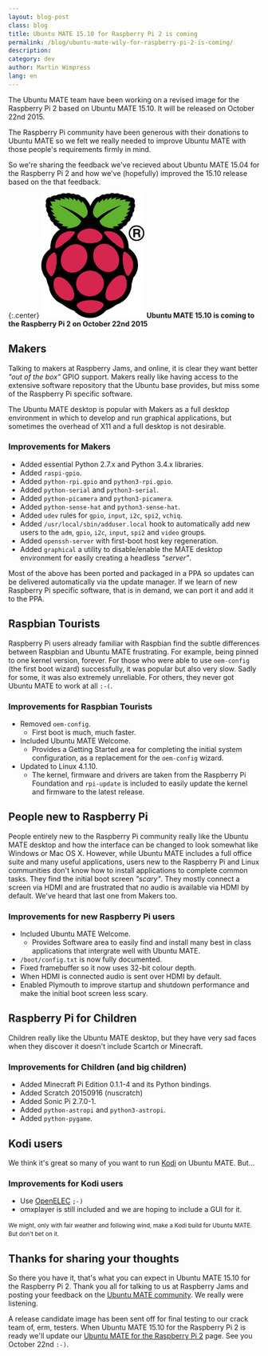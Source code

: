 ```yaml
---
layout: blog-post
class: blog
title: Ubuntu MATE 15.10 for Raspberry Pi 2 is coming
permalink: /blog/ubuntu-mate-wily-for-raspberry-pi-2-is-coming/
description:
category: dev
author: Martin Wimpress
lang: en
---
```


The Ubuntu MATE team have been working on a revised image for the
Raspberry Pi 2 based on Ubuntu MATE 15.10. It will be released on
October 22nd 2015.

The Raspberry Pi community have been generous with their donations to
Ubuntu MATE so we felt we really needed to improve Ubuntu MATE with
those people's requirements firmly in mind.

So we're sharing the feedback we've recieved about Ubuntu MATE 15.04
for the Raspberry Pi 2 and how we've (hopefully) improved the 15.10
release based on the that feedback.

{:.center}
![Raspberry Pi logo](/images/blog/Logos/raspberry-pi.png)
**Ubuntu MATE 15.10 is coming to the Raspberry Pi 2 on October 22nd 2015**

## Makers

Talking to makers at Raspberry Jams, and online, it is clear they want
better *"out of the box"* GPIO support. Makers really like having access
to the extensive software repository that the Ubuntu base provides, but
miss some of the Raspberry Pi specific software.

The Ubuntu MATE desktop is popular with Makers as a full desktop
environment in which to develop and run graphical applications, but
sometimes the overhead of X11 and a full desktop is not desirable.

### Improvements for Makers

  * Added essential Python 2.7.x and Python 3.4.x libraries.
  * Added `raspi-gpio`.
  * Added `python-rpi.gpio` and `python3-rpi.gpio`.
  * Added `python-serial` and `python3-serial`.
  * Added `python-picamera` and `python3-picamera`.
  * Added `python-sense-hat` and `python3-sense-hat`.
  * Added `udev` rules for `gpio`, `input`, `i2c`, `spi2`, `vchiq`.
  * Added `/usr/local/sbin/adduser.local` hook to automatically add new users to the `adm`, `gpio`, `i2c`, `input`, `spi2` and `video` groups.
  * Added `openssh-server` with first-boot host key regeneration.
  * Added `graphical` a utility to disable/enable the MATE desktop environment for easily creating a headless *"server"*.

Most of the above has been ported and packaged in a PPA so updates can
be delivered automatically via the update manager. If we learn of new
Raspberry Pi specific software, that is in demand, we can port it and
add it to the PPA.

## Raspbian Tourists

Raspberry Pi users already familiar with Raspbian find the subtle
differences between Raspbian and Ubuntu MATE frustrating. For example,
being pinned to one kernel version, forever. For those who were able to
use `oem-config` (the first boot wizard) successfully, it was popular
but also very slow. Sadly for some, it was also extremely unreliable.
For others, they never got Ubuntu MATE to work at all `:-(`.

### Improvements for Raspbian Tourists

  * Removed `oem-config`.
    * First boot is much, much faster.
  * Included Ubuntu MATE Welcome.
    * Provides a Getting Started area for completing the initial system configuration, as a replacement for the `oem-config` wizard.
  * Updated to Linux 4.1.10.
    * The kernel, firmware and drivers are taken from the Raspberry Pi Foundation and `rpi-update` is included to easily update the kernel and firmware to the latest release.

## People new to Raspberry Pi

People entirely new to the Raspberry Pi community really like the
Ubuntu MATE desktop and how the interface can be changed to look
somewhat like Windows or Mac OS X. However, while Ubuntu MATE includes
a full office suite and many useful applications, users new to the
Raspberry Pi and Linux communities don't know how to install
applications to complete common tasks. They find the initial boot
screen *"scary"*. They mostly connect a screen via HDMI and are
frustrated that no audio is available via HDMI by default. We've heard
that last one from Makers too.

### Improvements for new Raspberry Pi users

  * Included Ubuntu MATE Welcome.
    * Provides Software area to easily find and install many best in class applications that intergrate well with Ubuntu MATE.
  * `/boot/config.txt` is now fully documented.
  * Fixed framebuffer so it now uses 32-bit colour depth.
  * When HDMI is connected audio is sent over HDMI by default.
  * Enabled Plymouth to improve startup and shutdown performance and make the initial boot screen less scary.

## Raspberry Pi for Children

Children really like the Ubuntu MATE desktop, but they have very sad
faces when they discover it doesn't include Scartch or Minecraft.

### Improvements for Children (and big children)

  * Added Minecraft Pi Edition 0.1.1-4 and its Python bindings.
  * Added Scratch 20150916 (nuscratch)
  * Added Sonic Pi 2.7.0-1.
  * Added `python-astropi` and `python3-astropi`.
  * Added `python-pygame`.

## Kodi users

We think it's great so many of you want to run [Kodi](http://kodi.tv/)
on Ubuntu MATE. But...

### Improvements for Kodi users

  * Use [OpenELEC](http://openelec.tv/) `;-)`
  * omxplayer is still included and we are hoping to include a GUI for it.

<small>We might, only with fair weather and following wind, make a Kodi build for Ubuntu MATE. But don't bet on it.</small>

## Thanks for sharing your thoughts

So there you have it, that's what you can expect in Ubuntu MATE 15.10
for the Raspberry Pi 2. Thank you all for talking to us at Raspberry
Jams and posting your feedback on the [Ubuntu MATE
community](https://ubuntu-mate.community). We really were listening.

A release candidate image has been sent off for final testing to our
crack team of, erm, testers. When Ubuntu MATE 15.10 for the Raspberry
Pi 2 is ready we'll update our [Ubuntu MATE for the Raspberry Pi
2](/ports/raspberry-pi/) page. See you October 22nd `:-)`.
